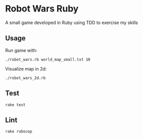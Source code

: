 # Robot Wars Ruby

A small game developed in Ruby using TDD to exercise my skills

## Usage

Run game with:

    ./robot_wars.rb world_map_small.txt 10

Visualize map in 2d:

    ./robot_wars_2d.rb

## Test

    rake test

## Lint

    rake rubocop
